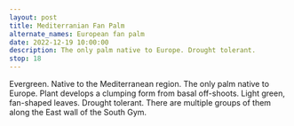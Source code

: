 ```yaml
---
layout: post
title: Mediterranian Fan Palm
alternate_names: European fan palm
date: 2022-12-19 10:00:00
description: The only palm native to Europe. Drought tolerant.
stop: 18
---
```

Evergreen. Native to the Mediterranean region. The only palm native to Europe. Plant develops a clumping form from basal off-shoots. Light green, fan-shaped leaves. Drought tolerant. There are multiple groups of them along the East wall of the South Gym.
